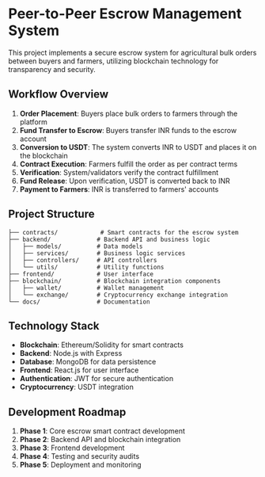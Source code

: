 # Peer-to-Peer Escrow Management System

This project implements a secure escrow system for agricultural bulk orders between buyers and farmers, utilizing blockchain technology for transparency and security.

## Workflow Overview

1. **Order Placement**: Buyers place bulk orders to farmers through the platform
2. **Fund Transfer to Escrow**: Buyers transfer INR funds to the escrow account
3. **Conversion to USDT**: The system converts INR to USDT and places it on the blockchain
4. **Contract Execution**: Farmers fulfill the order as per contract terms
5. **Verification**: System/validators verify the contract fulfillment
6. **Fund Release**: Upon verification, USDT is converted back to INR
7. **Payment to Farmers**: INR is transferred to farmers' accounts

## Project Structure

```
├── contracts/            # Smart contracts for the escrow system
├── backend/             # Backend API and business logic
│   ├── models/          # Data models
│   ├── services/        # Business logic services
│   ├── controllers/     # API controllers
│   └── utils/           # Utility functions
├── frontend/            # User interface
├── blockchain/          # Blockchain integration components
│   ├── wallet/          # Wallet management
│   └── exchange/        # Cryptocurrency exchange integration
└── docs/                # Documentation
```

## Technology Stack

- **Blockchain**: Ethereum/Solidity for smart contracts
- **Backend**: Node.js with Express
- **Database**: MongoDB for data persistence
- **Frontend**: React.js for user interface
- **Authentication**: JWT for secure authentication
- **Cryptocurrency**: USDT integration

## Development Roadmap

1. **Phase 1**: Core escrow smart contract development
2. **Phase 2**: Backend API and blockchain integration
3. **Phase 3**: Frontend development
4. **Phase 4**: Testing and security audits
5. **Phase 5**: Deployment and monitoring